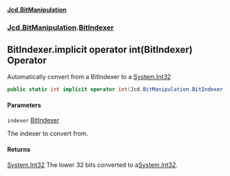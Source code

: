 #### [Jcd.BitManipulation](index.md 'index')

### [Jcd.BitManipulation](Jcd.BitManipulation.md 'Jcd.BitManipulation').[BitIndexer](Jcd.BitManipulation.BitIndexer.md 'Jcd.BitManipulation.BitIndexer')

## BitIndexer.implicit operator int(BitIndexer) Operator

Automatically convert from a BitIndexer to a
[System.Int32](https://docs.microsoft.com/en-us/dotnet/api/System.Int32 'System.Int32')

```csharp
public static int implicit operator int(Jcd.BitManipulation.BitIndexer indexer);
```

#### Parameters

<a name='Jcd.BitManipulation.BitIndexer.op_Implicitint(Jcd.BitManipulation.BitIndexer).indexer'></a>

`indexer` [BitIndexer](Jcd.BitManipulation.BitIndexer.md 'Jcd.BitManipulation.BitIndexer')

The indexer to convert from.

#### Returns

[System.Int32](https://docs.microsoft.com/en-us/dotnet/api/System.Int32 'System.Int32')
The lower 32 bits converted to a[System.Int32](https://docs.microsoft.com/en-us/dotnet/api/System.Int32 'System.Int32').
